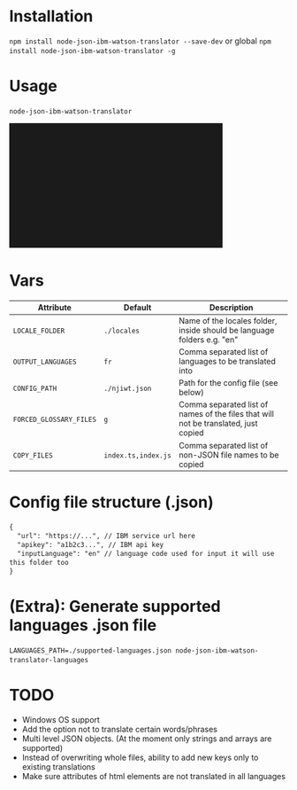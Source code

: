 # Installation
`npm install node-json-ibm-watson-translator --save-dev`
or global
`npm install node-json-ibm-watson-translator -g`

# Usage
`node-json-ibm-watson-translator`

![Example Console](docs/assets/example-console.gif?raw=true)


# Vars

| Attribute | Default | Description |
| --- | --- | --- |
| `LOCALE_FOLDER` | `./locales` | Name of the locales folder, inside should be language folders e.g. "en" |
| `OUTPUT_LANGUAGES` | `fr` | Comma separated list of languages to be translated into |
| `CONFIG_PATH` | `./njiwt.json` | Path for the config file (see below) |
| `FORCED_GLOSSARY_FILES` | `g` | Comma separated list of names of the files that will not be translated, just copied |
| `COPY_FILES` | `index.ts,index.js` | Comma separated list of non-JSON file names to be copied |

# Config file structure (.json)
```
{
  "url": "https://...", // IBM service url here
  "apikey": "a1b2c3...", // IBM api key
  "inputLanguage": "en" // language code used for input it will use this folder too
}
```

# (Extra): Generate supported languages .json file
`LANGUAGES_PATH=./supported-languages.json node-json-ibm-watson-translator-languages`

# TODO
- Windows OS support
- Add the option not to translate certain words/phrases
- Multi level JSON objects. (At the moment only strings and arrays are supported)
- Instead of overwriting whole files, ability to add new keys only to existing translations
- Make sure attributes of html elements are not translated in all languages